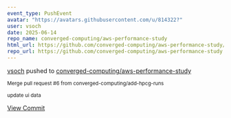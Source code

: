 ```yaml
---
event_type: PushEvent
avatar: "https://avatars.githubusercontent.com/u/814322?"
user: vsoch
date: 2025-06-14
repo_name: converged-computing/aws-performance-study
html_url: https://github.com/converged-computing/aws-performance-study/commit/df435fad69411d7bd79c53bbf678bd75f313f043
repo_url: https://github.com/converged-computing/aws-performance-study
---
```


<a href='https://github.com/vsoch' target='_blank'>vsoch</a> pushed to <a href='https://github.com/converged-computing/aws-performance-study' target='_blank'>converged-computing/aws-performance-study</a>

<small>Merge pull request #6 from converged-computing/add-hpcg-runs

update ui data</small>

<a href='https://github.com/converged-computing/aws-performance-study/commit/df435fad69411d7bd79c53bbf678bd75f313f043' target='_blank'>View Commit</a>